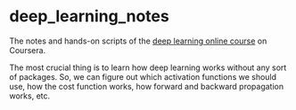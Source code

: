 # deep_learning_notes

The notes and hands-on scripts of the [deep learning online course](https://www.coursera.org/learn/neural-networks-deep-learning/home/welcome) on Coursera.

The most crucial thing is to learn how deep learning works without any sort of packages. So, we can figure out which activation functions we should use, how the cost function works, how forward and backward propagation works, etc.